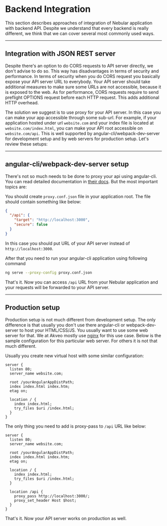 # Backend Integration

This section describes approaches of integration of Nebular application with backend API. Despite we understand that every backend is really different, we think that we can cover several most commonly used ways.
<hr>

## Integration with JSON REST server

Despite there's an option to do CORS requests to API server directly, we don't advise to do so. This way has disadvantages in terms of security and performance. In terms of security when you do CORS request you basically expose your API server URL to everybody. Your API server should take additional measures to make sure some URLs are not accessible, because it is exposed to the web. As for performance, CORS requests require to send preflight OPTIONS request before each HTTP request. This adds additional HTTP overhead.

The solution we suggest is to use proxy for your API server. In this case you can make your app accessible through some sub-url. For example, if your application hosted under url `website.com` and your index file is located at `website.com/index.html`, you can make your API root accessible on `website.com/api`. This is well supported by angular-cli/webpack-dev-server for development setup and by web servers for production setup. Let's review these setups:
<hr>

## angular-cli/webpack-dev-server setup

There's not so much needs to be done to proxy your api using angular-cli. You can read detailed documentation in <a href="https://github.com/angular/angular-cli/blob/masterdocs/documentation/stories/proxy.md" target="_blank">their docs</a>.
But the most important topics are:

You should create `proxy.conf.json` file in your application root. The file should contain something like below:
```json
{
  "/api": {
    "target": "http://localhost:3000",
    "secure": false
  }
}
```

In this case you should put URL of your API server instead of `http://localhost:3000`.

After that you need to run your angular-cli application using following command 
```bash
ng serve --proxy-config proxy.conf.json
```
That's it. Now you can access `/api` URL from your Nebular application and your requests will be forwarded to your API server.
<hr>

## Production setup

Production setup is not much different from development setup. The only difference is that usually you don't use there angular-cli or webpack-dev-server to host your HTML/CSS/JS. You usually want to use some web server for that. We at Akveo mostly use [nginx](https://nginx.org/en/) for this use case. Below is the sample configuration for this particular web server. For others it is not that much different.

Usually you create new virtual host with some similar configuration:

```nginx
server {
  listen 80;
  server_name website.com;

  root /yourAngularAppDistPath;
  index index.html index.htm;
  etag on;

  location / {
    index index.html;
    try_files $uri /index.html;
  }
}
```

The only thing you need to add is proxy-pass to `/api` URL like below:

```nginx
server {
  listen 80;
  server_name website.com;

  root /yourAngularAppDistPath;
  index index.html index.htm;
  etag on;

  location / {
    index index.html;
    try_files $uri /index.html;
  }

  location /api {
    proxy_pass http://localhost:3000/;
    proxy_set_header Host $host;
  }
}
```

That's it. Now your API server works on production as well.

